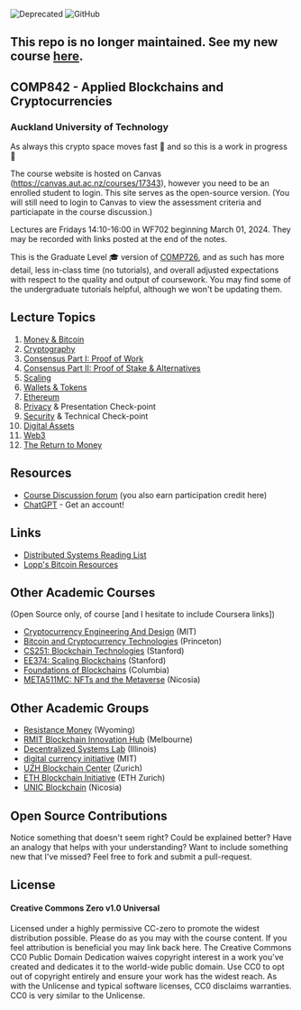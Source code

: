 ![Deprecated](https://img.shields.io/badge/status-deprecated-red.svg) ![GitHub](https://img.shields.io/github/license/millecodex/COMP842) 

This repo is no longer maintained. See my new course [here](https://github.com/millecodex/blockchains101/).
---
## COMP842 - Applied Blockchains and Cryptocurrencies
### Auckland University of Technology

As always this crypto space moves fast :rocket: and so this is a work in progress 🚧

The course website is hosted on Canvas (https://canvas.aut.ac.nz/courses/17343), however you need to be an enrolled student to login. This site serves as the open-source version. (You will still need to login to Canvas to view the assessment criteria and particiapate in the course discussion.) 

Lectures are Fridays 14:10-16:00 in WF702 beginning March 01, 2024. They may be recorded with links posted at the end of the notes.

This is the Graduate Level 🎓 version of [COMP726](https://github.com/millecodex/COMP726/), and as such has more detail, less in-class time (no tutorials), and overall adjusted expectations with respect to the quality and output of coursework. You may find some of the undergraduate tutorials helpful, although we won't be updating them.

## Lecture Topics
1. [Money & Bitcoin](lectures/1-bitcoin.md)
2. [Cryptography](lectures/2-cryptography.md)
3. [Consensus Part I: Proof of Work](lectures/3-consensus-pow.md)
4. [Consensus Part II: Proof of Stake & Alternatives](lectures/4-consensus-pos.md)
5. [Scaling](lectures/5-scaling.md)
6. [Wallets & Tokens](lectures/6-wallets.md) 
7. [Ethereum](lectures/7-ethereum.md)
8. [Privacy](lectures/8-privacy.md) & Presentation Check-point
9. [Security](lectures/9-security.md) & Technical Check-point
10. [Digital Assets](lectures/10-digital-assets.md)
11. [Web3](lectures/11-web3.md) 
12. [The Return to Money](lectures/12.md)

## Resources
* [Course Discussion forum](https://canvas.aut.ac.nz/courses/17343/discussion_topics) (you also earn participation credit here)
* [ChatGPT](https://chat.openai.com/auth/login) - Get an account!

## Links
* [Distributed Systems Reading List](https://github.com/theanalyst/awesome-distributed-systems)
* [Lopp's Bitcoin Resources](https://www.lopp.net/bitcoin-information.html)

## Other Academic Courses
(Open Source only, of course [and I hesitate to include Coursera links])
* [Cryptocurrency Engineering And Design](https://ocw.mit.edu/courses/mas-s62-cryptocurrency-engineering-and-design-spring-2018/) (MIT)
* [Bitcoin and Cryptocurrency Technologies](https://bitcoinbook.cs.princeton.edu/) (Princeton)
* [CS251: Blockchain Technologies](https://cs251.stanford.edu/syllabus.html) (Stanford)
* [EE374: Scaling Blockchains](https://web.stanford.edu/class/archive/ee/ee374/ee374.1206/) (Stanford)
* [Foundations of Blockchains](https://timroughgarden.github.io/fob21/) (Columbia)
* [META511MC: NFTs and the Metaverse](https://github.com/UniversityOfNicosia/META511MC-Course-Materials/tree/main) (Nicosia)

## Other Academic Groups
* [Resistance Money](https://www.resistance.money/) (Wyoming)
* [RMIT Blockchain Innovation Hub](https://rmitblockchain.io/) (Melbourne)
* [Decentralized Systems Lab](https://decentralize.ece.illinois.edu/) (Illinois)
* [digital currency initiative](https://dci.mit.edu/) (MIT)
* [UZH Blockchain Center](https://www.blockchain.uzh.ch/) (Zurich)
* [ETH Blockchain Initiative](https://blockchain.ethz.ch/) (ETH Zurich)
* [UNIC Blockchain](https://www.unic.ac.cy/blockchain/) (Nicosia)

## Open Source Contributions
Notice something that doesn't seem right? Could be explained better? Have an analogy that helps with your understanding? Want to include something new that I've missed? Feel free to fork and submit a pull-request.

## License
#### Creative Commons Zero v1.0 Universal
Licensed under a highly permissive CC-zero to promote the widest distribution possible. Please do as you may with the course content. If you feel attribution is beneficial you may link back here. The Creative Commons CC0 Public Domain Dedication waives copyright interest in a work you've created and dedicates it to the world-wide public domain. Use CC0 to opt out of copyright entirely and ensure your work has the widest reach. As with the Unlicense and typical software licenses, CC0 disclaims warranties. CC0 is very similar to the Unlicense.
